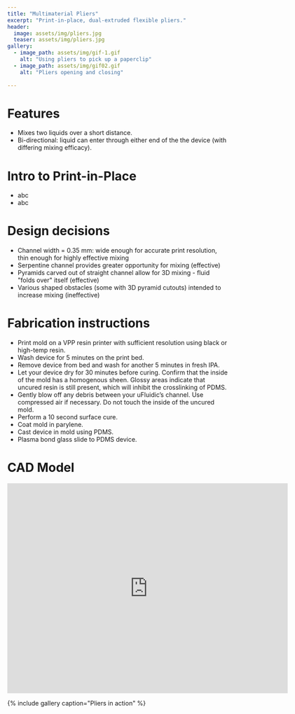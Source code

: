 ```yaml
---
title: "Multimaterial Pliers"
excerpt: "Print-in-place, dual-extruded flexible pliers."
header:
  image: assets/img/pliers.jpg
  teaser: assets/img/pliers.jpg
gallery:
  - image_path: assets/img/gif-1.gif
    alt: "Using pliers to pick up a paperclip"
  - image_path: assets/img/gif02.gif
    alt: "Pliers opening and closing"
   
---
```


# Features
* Mixes two liquids over a short distance.
* Bi-directional: liquid can enter through either end of the the device (with differing mixing efficacy).

# Intro to Print-in-Place
* abc
* abc

# Design decisions
* Channel width = 0.35 mm: wide enough for accurate print resolution, thin enough for highly effective mixing
* Serpentine channel provides greater opportunity for mixing (effective)
* Pyramids carved out of straight channel allow for 3D mixing - fluid "folds over" itself (effective)
* Various shaped obstacles (some with 3D pyramid cutouts) intended to increase mixing (ineffective)

# Fabrication instructions
* Print mold on a VPP resin printer with sufficient resolution using black or high-temp resin.
* Wash device for 5 minutes on the print bed.
* Remove device from bed and wash for another 5 minutes in fresh IPA.
* Let your device dry for 30 minutes before curing. Confirm that the inside of the mold
has a homogenous sheen. Glossy areas indicate that uncured resin is still present, which
will inhibit the crosslinking of PDMS.
* Gently blow off any debris between your uFluidic’s channel. Use compressed air if necessary. Do not touch the inside of the uncured mold.
* Perform a 10 second surface cure.
* Coat mold in parylene.
* Cast device in mold using PDMS.
* Plasma bond glass slide to PDMS device. 

# CAD Model
<iframe src="https://vanderbilt643.autodesk360.com/shares/public/SH512d4QTec90decfa6ee89ec95aa46b5c65?mode=embed" width="640" height="480" allowfullscreen="true" webkitallowfullscreen="true" mozallowfullscreen="true"  frameborder="0"></iframe>

{% include gallery caption="Pliers in action" %}
